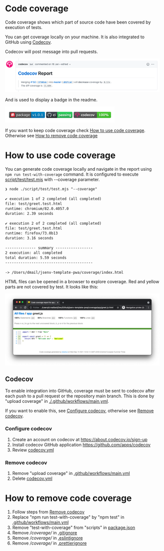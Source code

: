# Code coverage

Code coverage shows which part of source code have been covered by execution of tests.

You can get coverage locally on your machine. It is also integrated to GitHub using [Codecov](https://docs.codecov.io/docs/pull-request-comments).

Codecov will post message into pull requests.

![stuff](./codecov_pr_comment.png)

And is used to display a badge in the readme.

![stuff](./codecov_badge.png)

If you want to keep code coverage check [How to use code coverage](#How-to-use-code-coverage). Otherwise see [How to remove code coverage](#How-to-remove-code-coverage)

# How to use code coverage

You can generate code coverage locally and navigate in the report using `npm run test-with-coverage` command. It is configured to execute [script/test/test.mjs](../../script/test/test.mjs) with --coverage parameter.

```console
❯ node ./script/test/test.mjs "--coverage"

✔ execution 1 of 2 completed (all completed)
file: test/greet.test.html
runtime: chromium/82.0.4057.0
duration: 2.39 seconds

✔ execution 2 of 2 completed (all completed)
file: test/greet.test.html
runtime: firefox/73.0b13
duration: 3.16 seconds

-------------- summary -----------------
2 execution: all completed
total duration: 5.59 seconds
----------------------------------------

-> /Users/dmail/jsenv-template-pwa/coverage/index.html
```

HTML files can be opened in a browser to explore coverage. Red and yellow parts are not covered by test. It looks like this:

![stuff](./coverage_report_html.png)

## Codecov

To enable integration into GitHub, coverage must be sent to codecov after each push to a pull request or the repository main branch. This is done by "upload coverage" in [./.github/workflows/main.yml](../../.github/workflows/main.yml#L51).

If you want to enable this, see [Configure codecov](#Configure-codecov), otherwise see [Remove codecov](#Remove-codecov).

### Configure codecov

1. Create an account on codecov at https://about.codecov.io/sign-up
2. Install codecov GitHub application https://github.com/apps/codecov
3. Review [codecov.yml](../../codecov.yml)

### Remove codecov

1. Remove "upload coverage" in [.github/workflows/main.yml](../../.github/workflows/main.yml#L46)
2. Delete [codecov.yml](../../codecov.yml)

# How to remove code coverage

1. Follow steps from [Remove codecov](#remove-codecov)
2. Replace "npm run test-with-coverage" by "npm test" in [.github/workflows/main.yml](../../.github/workflows/main.yml#L50)
3. Remove "test-with-coverage" from "scripts" in [package.json](../../package.json#L46)
4. Remove _/coverage/_ in [.gitignore](../../.gitignore#L9)
5. Remove _/coverage/_ in [.eslintignore](../../.eslintignore#L13)
6. Remove _/coverage/_ in [.prettierignore](../../.prettierignore#L8)
